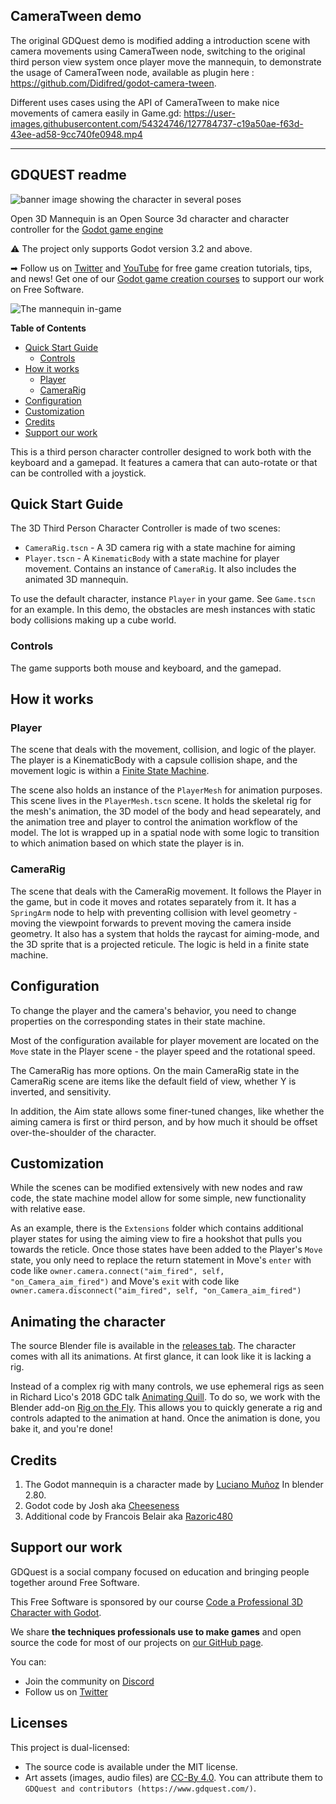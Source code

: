 ## CameraTween demo

The original GDQuest demo is modified adding a introduction scene with camera movements using CameraTween node, switching to the original third person view system once player move the mannequin, to demonstrate the usage of CameraTween node, available as plugin here : https://github.com/Didifred/godot-camera-tween.

Different uses cases using the API of CameraTween to make nice movements of camera easily in Game.gd:
https://user-images.githubusercontent.com/54324746/127784737-c19a50ae-f63d-43ee-ad58-9cc740fe0948.mp4
___

## GDQUEST readme

![banner image showing the character in several poses](https://repository-images.githubusercontent.com/199621943/d1716f00-1fe7-11ea-9d26-88ac15f865c7)

Open 3D Mannequin is an Open Source 3d character and character controller for the [Godot game engine](https://godotengine.org/)

⚠ The project only supports Godot version 3.2 and above.

➡ Follow us on [Twitter](https://twitter.com/NathanGDQuest) and [YouTube](https://www.youtube.com/c/gdquest/) for free game creation tutorials, tips, and news! Get one of our [Godot game creation courses](https://gdquest.mavenseed.com/) to support our work on Free Software.

![The mannequin in-game](./images/mannequiny-0.2.png)

<!-- markdown-toc start - Don't edit this section. Run M-x markdown-toc-refresh-toc -->

**Table of Contents**

- [Quick Start Guide](#quick-start-guide)
  - [Controls](#controls)
- [How it works](#how-it-works)
  - [Player](#player)
  - [CameraRig](#camera)
- [Configuration](#configuration)
- [Customization](#customization)
- [Credits](#credits)
- [Support our work](#support-our-work)

<!-- markdown-toc end -->

This is a third person character controller designed to work both with the keyboard and a gamepad. It features a camera that can auto-rotate or that can be controlled with a joystick.

## Quick Start Guide

The 3D Third Person Character Controller is made of two scenes:

- `CameraRig.tscn` - A 3D camera rig with a state machine for aiming
- `Player.tscn` - A `KinematicBody` with a state machine for player movement. Contains an instance of `CameraRig`. It also includes the animated 3D mannequin.

To use the default character, instance `Player` in your game. See `Game.tscn` for an example. In this demo, the obstacles are mesh instances with static body collisions making up a cube world.

### Controls

The game supports both mouse and keyboard, and the gamepad.

## How it works

### Player

The scene that deals with the movement, collision, and logic of the player. The player is a KinematicBody with a capsule collision shape, and the movement logic is within a [Finite State Machine](http://gameprogrammingpatterns.com/state.html).

The scene also holds an instance of the `PlayerMesh` for animation purposes. This scene lives in the `PlayerMesh.tscn` scene. It holds the skeletal rig for the mesh's animation, the 3D model of the body and head sepearately, and the animation tree and player to control the animation workflow of the model. The lot is wrapped up in a spatial node with some logic to transition to which animation based on which state the player is in.

### CameraRig

The scene that deals with the CameraRig movement. It follows the Player in the game, but in code it moves and rotates separately from it. It has a `SpringArm` node to help with preventing collision with level geometry - moving the viewpoint forwards to prevent moving the camera inside geometry. It also has a system that holds the raycast for aiming-mode, and the 3D sprite that is a projected reticule. The logic is held in a finite state machine.

## Configuration

To change the player and the camera's behavior, you need to change properties on the corresponding states in their state machine.

Most of the configuration available for player movement are located on the `Move` state in the Player scene - the player speed and the rotational speed.

The CameraRig has more options. On the main CameraRig state in the CameraRig scene are items like the default field of view, whether Y is inverted, and sensitivity.

In addition, the Aim state allows some finer-tuned changes, like whether the aiming camera is first or third person, and by how much it should be offset over-the-shoulder of the character.

## Customization

While the scenes can be modified extensively with new nodes and raw code, the state machine model allow for some simple, new functionality with relative ease.

As an example, there is the `Extensions` folder which contains additional player states for using the aiming view to fire a hookshot that pulls you towards the reticle. Once those states have been added to the Player's `Move` state, you only need to replace the return statement in Move's `enter` with code like `owner.camera.connect("aim_fired", self, "on_Camera_aim_fired")` and Move's `exit` with code like `owner.camera.disconnect("aim_fired", self, "on_Camera_aim_fired")`

## Animating the character

The source Blender file is available in the [releases tab](releases). The character comes with all its animations. At first glance, it can look like it is lacking a rig.

Instead of a complex rig with many controls, we use ephemeral rigs as seen in Richard Lico's 2018 GDC talk [Animating Quill](https://www.youtube.com/watch?v=u3CzLVpuE4k&t=2011s). To do so, we work with the Blender add-on [Rig on the Fly](https://gitlab.com/dypsloom/rigonthefly/). This allows you to quickly generate a rig and controls adapted to the animation at hand. Once the animation is done, you bake it, and you're done!

## Credits

1. The Godot mannequin is a character made by [Luciano Muñoz](https://twitter.com/lucianomunoz_) In blender 2.80.
1. Godot code by Josh aka [Cheeseness](https://twitter.com/ValiantCheese)
1. Additional code by Francois Belair aka [Razoric480](https://twitter.com/Razoric480)

## Support our work

GDQuest is a social company focused on education and bringing people together around Free Software.

This Free Software is sponsored by our course [Code a Professional 3D Character with Godot](https://gdquest.mavenseed.com/courses/code-a-professional-3d-character-with-godot).

We share **the techniques professionals use to make games** and open source the code for most of our projects on [our GitHub page](https://github.com/GDquest/).

You can:

- Join the community on [Discord](https://discord.gg/dKUX7m3)
- Follow us on [Twitter](https://twitter.com/NathanGDQuest)

## Licenses

This project is dual-licensed:

- The source code is available under the MIT license.
- Art assets (images, audio files) are [CC-By 4.0](https://creativecommons.org/licenses/by/4.0/). You can attribute them to `GDQuest and contributors (https://www.gdquest.com/)`.





